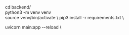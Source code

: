 cd backend/ \
python3 -m venv venv \
source venv/bin/activate \ 
pip3 install -r requirements.txt \

uvicorn main:app --reload \